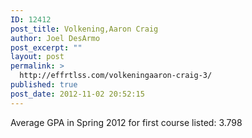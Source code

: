 ```yaml
---
ID: 12412
post_title: Volkening,Aaron Craig
author: Joel DesArmo
post_excerpt: ""
layout: post
permalink: >
  http://effrtlss.com/volkeningaaron-craig-3/
published: true
post_date: 2012-11-02 20:52:15
---
```

<p>Average GPA in Spring 2012 for first course listed: 3.798</p>
